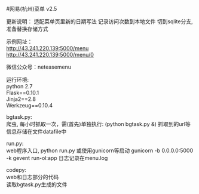 #网易(杭州)菜单 v2.5

更新说明：
适配菜单页里新的日期写法
记录访问次数到本地文件
切到sqlite分支, 准备替换存储方式

示例网址：  
http://43.241.220.139:5000/menu  
http://43.241.220.139:5000/menu/0

微信公众号：neteasemenu

运行环境:  
  python 2.7  
  Flask==0.10.1  
  Jinja2==2.8  
  Werkzeug==0.10.4  
  
bgtask.py:  
  爬虫, 每小时抓取一次，需(首先)单独执行: (python bgtask.py &)
  抓取到的url等信息存储在文件datafile中  
  
run.py:  
  web程序入口, python run.py 或使用gunicorn等启动
  gunicorn -b 0.0.0.0:5000 -k gevent run-ol:app
  日志记录在menu.log  
  
codepy:  
  web和日志部分的代码  
  读取bgtask.py生成的文件  
    
  
 
    

    

